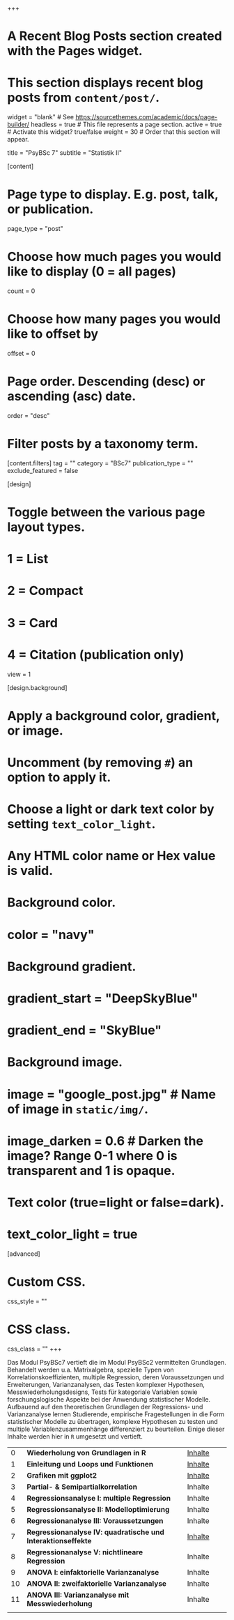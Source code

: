 +++
# A Recent Blog Posts section created with the Pages widget.
# This section displays recent blog posts from `content/post/`.

widget = "blank"  # See https://sourcethemes.com/academic/docs/page-builder/
headless = true  # This file represents a page section.
active = true  # Activate this widget? true/false
weight = 30  # Order that this section will appear.

title = "PsyBSc 7"
subtitle = "Statistik II"

[content]
  # Page type to display. E.g. post, talk, or publication.
  page_type = "post"

  # Choose how much pages you would like to display (0 = all pages)
  count = 0

  # Choose how many pages you would like to offset by
  offset = 0

  # Page order. Descending (desc) or ascending (asc) date.
  order = "desc"

  # Filter posts by a taxonomy term.
  [content.filters]
    tag = ""
    category = "BSc7"
    publication_type = ""
    exclude_featured = false

[design]
  # Toggle between the various page layout types.
  #   1 = List
  #   2 = Compact
  #   3 = Card
  #   4 = Citation (publication only)
  view = 1

[design.background]
  # Apply a background color, gradient, or image.
  #   Uncomment (by removing `#`) an option to apply it.
  #   Choose a light or dark text color by setting `text_color_light`.
  #   Any HTML color name or Hex value is valid.

  # Background color.
  # color = "navy"

  # Background gradient.
  # gradient_start = "DeepSkyBlue"
  # gradient_end = "SkyBlue"

  # Background image.
  # image = "google_post.jpg"  # Name of image in `static/img/`.
  # image_darken = 0.6  # Darken the image? Range 0-1 where 0 is transparent and 1 is opaque.

  # Text color (true=light or false=dark).
  # text_color_light = true  

[advanced]
 # Custom CSS.
 css_style = ""

 # CSS class.
 css_class = ""
+++

<a id="PsyBSc7"></a>
Das Modul PsyBSc7 vertieft die im Modul PsyBSc2 vermittelten Grundlagen. Behandelt werden u.a. Matrixalgebra, spezielle Typen von Korrelationskoeffizienten, multiple Regression, deren Voraussetzungen und Erweiterungen, Varianzanalysen, das Testen komplexer Hypothesen, Messwiederholungsdesigns, Tests für kategoriale Variablen sowie forschungslogische Aspekte bei der Anwendung statistischer Modelle. Aufbauend auf den theoretischen Grundlagen der Regressions- und Varianzanalyse lernen Studierende, empirische Fragestellungen in die Form statistischer Modelle zu übertragen, komplexe Hypothesen zu testen und multiple Variablenzusammenhänge differenziert zu beurteilen. Einige dieser Inhalte werden hier in `R` umgesetzt und vertieft.

|  |  |  |  |  |
| --- | --- | --- | --- | --- |
| 0 | **Wiederholung von Grundlagen in R** | [Inhalte](/post/wiederholung-von-grundlagen) |
| 1 | **Einleitung und Loops und Funktionen** | [Inhalte](/post/loops-und-funktionen) |
| 2 | **Grafiken mit ggplot2** | [Inhalte](/post/grafiken-mit-ggplot2) |
| 3 | **Partial- & Semipartialkorrelation** | Inhalte |
| 4 | **Regressionsanalyse I: multiple Regression** | Inhalte |
| 5 | **Regressionsanalyse II: Modelloptimierung** | Inhalte |
| 6 | **Regressionanalyse III: Voraussetzungen** | Inhalte |
| 7 | **Regressionanalyse IV: quadratische und Interaktionseffekte** | [Inhalte](/post/quadratische-und-moderierte-regression) |
| 8 | **Regressionanalyse V: nichtlineare Regression** | Inhalte |
| 9 | **ANOVA I: einfaktorielle Varianzanalyse** | Inhalte |
| 10 | **ANOVA II: zweifaktorielle Varianzanalyse** | Inhalte |
| 11 | **ANOVA III: Varianzanalyse mit Messwiederholung** | Inhalte |
| | |

